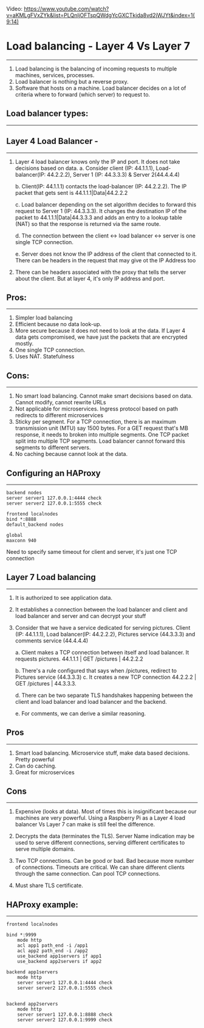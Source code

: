 Video: https://www.youtube.com/watch?v=aKMLgFVxZYk&list=PLQnljOFTspQWdgYcGXCTkjda8vd2jWJYt&index=1(9:14)

# Load balancing - Layer 4 Vs Layer 7
-----------------------------------

1. Load balancing is the balancing of incoming requests to multiple machines, services, processes. 
2. Load balancer is nothing but a reverse proxy.
3. Software that hosts on a machine. Load balancer decides on a lot of criteria where to forward (which server) to request to.

## Load balancer types: 
-------------------

## Layer 4 Load Balancer - 
---------------------

1. Layer 4 load balancer knows only the IP and port. It does not take decisions based on data. 
   a. Consider client (IP: 44.1.1.1), Load-balancer(IP: 44.2.2.2), Server 1 (IP: 44.3.3.3) & Server 2(44.4.4.4)
   
   b. Client(IP: 44.1.1.1) contacts the load-balancer (IP: 44.2.2.2). The IP packet that gets sent is 44.1.1.1|Data|44.2.2.2
   
   c. Load balancer depending on the set algorithm decides to forward this request to Server 1 (IP: 44.3.3.3). It changes the destination IP of the packet to 44.1.1.1|Data|44.3.3.3 and adds an entry to a lookup table (NAT) so that the response is returned via the same route.
   
   d. The connection between the client <-> load balancer <-> server is one single TCP connection.
   
   e. Server does not know the IP address of the client that connected to it. There can be headers in the request that may give ot the IP Address too

2. There can be headers associated with the proxy that tells the server about the client. But at layer 4, it's only IP address and port.

## Pros:
----

1. Simpler load balancing
2. Efficient because no data look-up. 
3. More secure because it does not need to look at the data. If Layer 4 data gets compromised, we have just the packets that are encrypted mostly.
4. One single TCP connection.
5. Uses NAT. Statefulness

## Cons:
----
1. No smart load balancing. Cannot make smart decisions based on data. Cannot modify, cannot rewrite URLs
2. Not applicable for microservices. Ingress protocol based on path redirects to different microservices
3. Sticky per segment. For a TCP connection, there is an maximum transmission unit (MTU) say 1500 bytes. For a GET request that's MB response, it needs to broken into multiple segments. One TCP packet split into multiple TCP segments. Load balancer cannot forward this segments to different servers.
4. No caching because cannot look at the data.

## Configuring an HAProxy
--------------------- 

    backend nodes
    server server1 127.0.0.1:4444 check
    server server2 127.0.0.1:5555 check

    frontend localnodes
    bind *:8888
    default_backend nodes

    global
    maxconn 940


Need to specify same timeout for client and server, it's just one TCP connection


## Layer 7 Load balancing
---------------------
1. It is authorized to see application data.
2. It establishes a connection between the load balancer and client and load balancer and server and can decrypt your stuff
3. Consider that we have a service dedicated for serving pictures. Client (IP: 44.1.1.1), Load balancer(IP: 44.2.2.2), Pictures service (44.3.3.3) and comments service (44.4.4.4)

   a. Client makes a TCP connection between itself and load balancer. It requests pictures. 44.1.1.1 | GET /pictures | 44.2.2.2
   
   b. There's a rule configured that says when /pictures, redirect to Pictures service (44.3.3.3)
   c. It creates a new TCP connection 44.2.2.2 | GET /pictures | 44.3.3.3. 
   
   d. There can be two separate TLS handshakes happening between the client and load balancer and load balancer and the backend.
   
   e. For comments, we can derive a similar reasoning.


## Pros
----

1. Smart load balancing. Microservice stuff, make data based decisions. Pretty powerful
2. Can do caching.
3. Great for microservices


## Cons
----
1. Expensive (looks at data). Most of times this is insignificant because our machines are very powerful. Using a Raspberry Pi as a Layer 4 load balancer Vs Layer 7 can make is still feel the difference.

2. Decrypts the data (terminates the TLS). Server Name indication may be used to serve different connections, serving different certificates to serve multiple domains.

3. Two TCP connections. Can be good or bad. Bad because more number of connections. Timeouts are critical. We can share different clients through the same connection. Can pool TCP connections.

4. Must share TLS certificate.


## HAProxy example:
---------------

    frontend localnodes

    bind *:9999
        mode http
        acl app1 path_end -i /app1
        acl app2 path_end -i /app2
        use_backend app1servers if app1
        use_backend app2servers if app2

    backend app1servers
        mode http
        server server1 127.0.0.1:4444 check
        server server2 127.0.0.1:5555 check


    backend app2servers
        mode http
        server server1 127.0.0.1:8888 check
        server server2 127.0.0.1:9999 check